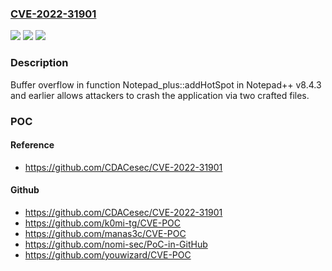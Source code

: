 ### [CVE-2022-31901](https://cve.mitre.org/cgi-bin/cvename.cgi?name=CVE-2022-31901)
![](https://img.shields.io/static/v1?label=Product&message=n%2Fa&color=blue)
![](https://img.shields.io/static/v1?label=Version&message=n%2Fa&color=blue)
![](https://img.shields.io/static/v1?label=Vulnerability&message=n%2Fa&color=brighgreen)

### Description

Buffer overflow in function Notepad_plus::addHotSpot in Notepad++ v8.4.3 and earlier allows attackers to crash the application via two crafted files.

### POC

#### Reference
- https://github.com/CDACesec/CVE-2022-31901

#### Github
- https://github.com/CDACesec/CVE-2022-31901
- https://github.com/k0mi-tg/CVE-POC
- https://github.com/manas3c/CVE-POC
- https://github.com/nomi-sec/PoC-in-GitHub
- https://github.com/youwizard/CVE-POC

